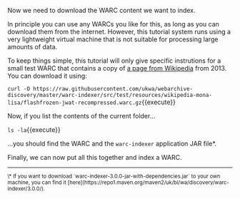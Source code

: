 Now we need to download the WARC content we want to index. 

In principle you can use any WARCs you like for this, as long as you can download them from the internet. However, this tutorial system runs using a very lightweight virtual machine that is not suitable for processing large amounts of data.

To keep things simple, this tutorial will only give specific instrutions for a small test WARC that contains a copy of [a page from Wikipedia](https://en.wikipedia.org/wiki/Mona_Lisa) from 2013. You can download it using:

`curl -O https://raw.githubusercontent.com/ukwa/webarchive-discovery/master/warc-indexer/src/test/resources/wikipedia-mona-lisa/flashfrozen-jwat-recompressed.warc.gz`{{execute}}

Now, if you list the contents of the current folder...

`ls -la`{{execute}}

...you should find the WARC and the `warc-indexer` application JAR file\*.

Finally, we can now put all this together and index a WARC.

<small>
<hr/>
\* If you want to download `warc-indexer-3.0.0-jar-with-dependencies.jar` to your own machine, you can find it [here](https://repo1.maven.org/maven2/uk/bl/wa/discovery/warc-indexer/3.0.0/).
</small>